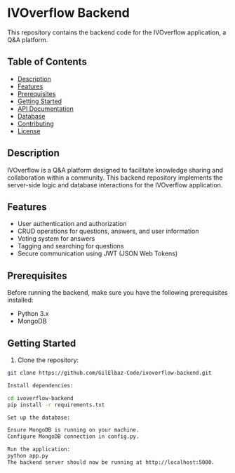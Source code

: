 # IVOverflow Backend

This repository contains the backend code for the IVOverflow application, a Q&A platform.

## Table of Contents

- [Description](#description)
- [Features](#features)
- [Prerequisites](#prerequisites)
- [Getting Started](#getting-started)
- [API Documentation](#api-documentation)
- [Database](#database)
- [Contributing](#contributing)
- [License](#license)

## Description

IVOverflow is a Q&A platform designed to facilitate knowledge sharing and collaboration within a community. This backend repository implements the server-side logic and database interactions for the IVOverflow application.

## Features

- User authentication and authorization
- CRUD operations for questions, answers, and user information
- Voting system for answers
- Tagging and searching for questions
- Secure communication using JWT (JSON Web Tokens)

## Prerequisites

Before running the backend, make sure you have the following prerequisites installed:

- Python 3.x
- MongoDB

## Getting Started

1. Clone the repository:

```bash
git clone https://github.com/GilElbaz-Code/ivoverflow-backend.git

Install dependencies:

cd ivoverflow-backend
pip install -r requirements.txt

Set up the database:

Ensure MongoDB is running on your machine.
Configure MongoDB connection in config.py.

Run the application:
python app.py
The backend server should now be running at http://localhost:5000.



